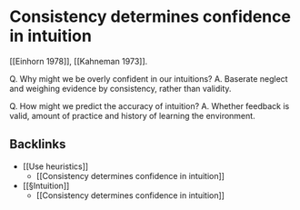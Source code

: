 # Consistency determines confidence in intuition
[[Einhorn 1978]], [[Kahneman 1973]].

Q. Why might we be overly confident in our intuitions?
A. Baserate neglect and weighing evidence by consistency, rather than validity.

Q. How might we predict the accuracy of intuition?
A. Whether feedback is valid, amount of practice and history of learning the environment.

## Backlinks
* [[Use heuristics]]
	* [[Consistency determines confidence in intuition]]
* [[§Intuition]]
	* [[Consistency determines confidence in intuition]]

<!-- {BearID:4781BD31-DC13-43AC-A90E-F8C7E6C006E9-689-000006C91116E36A} -->
